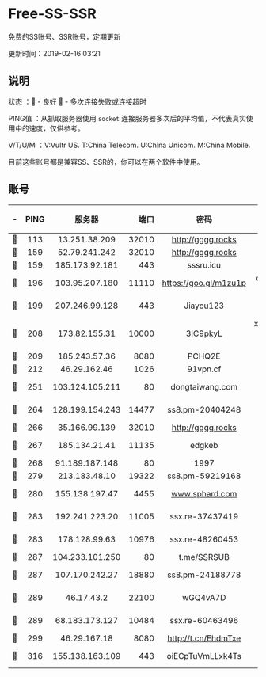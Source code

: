 # Free-SS-SSR

免费的SS账号、SSR账号，定期更新

更新时间：2019-02-16 03:21

## 说明

状态     ：🙂 - 良好 🙁 - 多次连接失败或连接超时

PING值   ：从抓取服务器使用 `socket` 连接服务器多次后的平均值，不代表真实使用中的速度，仅供参考。

V/T/U/M  ：V:Vultr US. T:China Telecom. U:China Unicom. M:China Mobile.

目前这些账号都是兼容SS、SSR的，你可以在两个软件中使用。

## 账号

|-|PING|服务器|端口|密码|加密方式|区域|V/T/U/M|
|:----:|:----:|:-----:|-----:|:----:|:----:|:----:|:----:|
|🙂|113|13.251.38.209|32010|http://gggg.rocks|chacha20|SG|10↑/9↑/9↑/9↑|
|🙂|159|52.79.241.242|32010|http://gggg.rocks|chacha20|KR|9↓/10↑/9↑/10↑|
|🙂|159|185.173.92.181|443|sssru.icu|rc4-md5|RU|10↑/10↑/10↑/10↑|
|🙂|196|103.95.207.180|11110|https://goo.gl/m1zu1p|chacha20-ietf|US|10↑/10↑/10↑/10↑|
|🙂|199|207.246.99.128|443|Jiayou123|aes-256-cfb|US|10↑/10↑/10↑/10↑|
|🙂|208|173.82.155.31|10000|3IC9pkyL|xchacha20-ietf-poly1305|US|10↑/10↑/10↑/10↑|
|🙂|209|185.243.57.36|8080|PCHQ2E|rc4-md5|US|10↑/10↑/10↑/10↑|
|🙂|212|46.29.162.46|1026|91vpn.cf|rc4-md5|RU|10↑/10↑/10↑/10↑|
|🙂|251|103.124.105.211|80|dongtaiwang.com|aes-256-cfb|US|10↑/10↑/10↑/10↑|
|🙂|264|128.199.154.243|14477|ss8.pm-20404248|aes-256-cfb|SG|10↑/10↑/10↑/10↑|
|🙂|266|35.166.99.139|32010|http://gggg.rocks|chacha20|US|10↑/10↑/10↑/10↑|
|🙂|267|185.134.21.41|11135|edgkeb|aes-256-cfb|GB|10↑/10↑/10↑/10↑|
|🙂|268|91.189.187.148|80|1997|chacha20|US|10↑/10↑/10↑/10↑|
|🙂|279|213.183.48.10|19322|ss8.pm-59219168|rc4-md5|RU|10↑/10↑/10↑/10↑|
|🙂|280|155.138.197.47|4455|www.sphard.com|aes-256-cfb|US|10↑/10↑/10↑/10↑|
|🙂|283|192.241.223.20|11005|ssx.re-37437419|aes-256-cfb|US|10↑/10↑/10↑/10↑|
|🙂|283|178.128.99.63|10976|ssx.re-48260453|aes-256-cfb|SG|10↑/10↑/10↑/10↑|
|🙂|287|104.233.101.250|80|t.me/SSRSUB|rc4-md5|CA|10↑/10↑/10↑/10↑|
|🙂|287|107.170.242.27|18880|ss8.pm-24188778|aes-256-cfb|US|10↑/10↑/10↑/10↑|
|🙂|289|46.17.43.2|22100|wGQ4vA7D|aes-256-gcm|RU|8↑/10↑/10↑/10↑|
|🙂|289|68.183.173.127|10484|ssx.re-60463496|aes-256-cfb|US|10↑/10↑/10↑/10↑|
|🙂|299|46.29.167.18|8080|http://t.cn/EhdmTxe|rc4-md5|RU|10↑/10↑/10↑/10↑|
|🙂|316|155.138.163.109|443|oiECpTuVmLLxk4Ts|aes-256-cfb|US|7↑/10↑/10↑/10↑|
